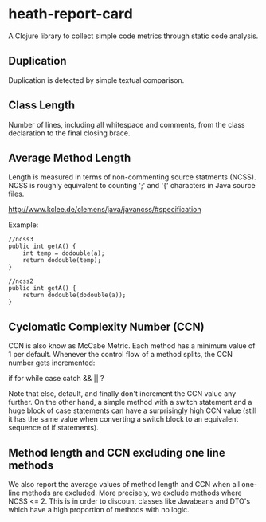 # heath-report-card

A Clojure library to collect simple code metrics through static code analysis.

## Duplication
Duplication is detected by simple textual comparison.

## Class Length
Number of lines, including all whitespace and comments, from the class declaration to the final closing brace.  

## Average Method Length
Length is measured in terms of non-commenting source statments (NCSS). NCSS is roughly equivalent to counting ';' and '{' characters in Java source files.

http://www.kclee.de/clemens/java/javancss/#specification

Example:

	//ncss3 
	public int getA() {
		int temp = dodouble(a);
		return dodouble(temp);
	}

	//ncss2 
	public int getA() {
		return dodouble(dodouble(a));
	}


## Cyclomatic Complexity Number (CCN)
CCN is also know as McCabe Metric. Each method has a minimum value of 1 per default. Whenever the control flow of a method splits, the CCN number gets incremented:

if
for
while
case
catch
&&
||
?

Note that else, default, and finally don't increment the CCN value any further. On the other hand, a simple method with a switch statement and a huge block of case statements can have a surprisingly high CCN value (still it has the same value when converting a switch block to an equivalent sequence of if statements). 

## Method length and CCN excluding one line methods
We also report the average values of method length and CCN when all one-line methods are excluded. More precisely, we exclude methods where NCSS <= 2. This is in order to discount classes like Javabeans and DTO's which have a high proportion of methods with no logic.

